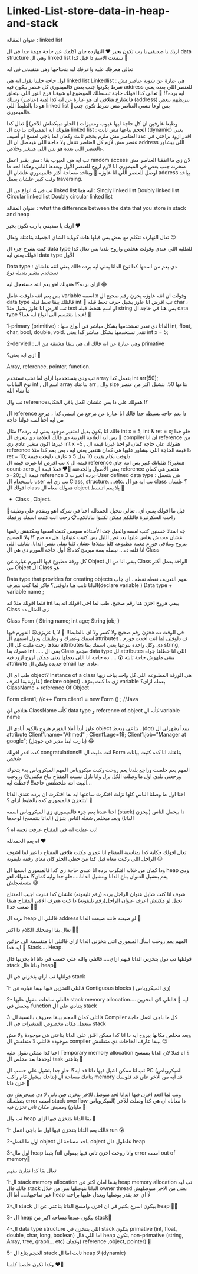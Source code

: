 # Linked-List-store-data-in-heap-and-stack
عنوان المقالة : linked list

ازيك يا صديقي يا رب تكون بخير ❤️
النهارده جاي اكلمك عن حاجة مهمة جدا في ال data structure وهي ال linked list
سمعت الاسم دا قبل كدا 🤔

تعالي هعرفك عليه واعرفك ليه بنحتاجها وهي هتفيدني في ايه

اول حاجة خلينا نقول ايه هي linked list 
Linkedlist : هي عبارة عن شوية عناصر مش شرط يكونوا جنب بعض فالميموري كل عنصر بيكون فيه address للعنصر اللي بعده 
يعني ايه برده؟! 🙂
تعالي كدا اقولك حاجة تبسطلك الموضوع لو شوفنا فرع النور اللي بيتعلق فالشارع هتلاقي ان هو عبارة عن ايه كذا لمبة (عناصر) وسلك (address) بيربطهم ببعض هو دا بالظبط اللي linked list 
🔵بس اوعا تنسي العناصر مش شرط تكون جنب فالميموري.

وطبعا عارفين ان كل حاجة ليها عيوب ومميزات ( الحلو مبيكملش للآخر)🥲
تعال كدا هقولك ايه المميزات بتاعت ال linked list :
الحجم بتاعها مش ثابت (dynamic) يعني اقدر ازود براحتي في عدد العناصر مش ملزم بحجم ثابت 
وكمان لما باجي امسح او أضيف عنصر مش لازم كل العناصر تتنقل ولا حاجة اللي هيحصل ان ال address اللي بيشاور عالعنصر اللي بعده هو بس اللي هيتغير وخلاص.

تب ايه هي العيوب بقا :
مش بقدر اعمل random access لان زي ما اتفقنا العناصر مش متخزنة جنب بعض في الميموري انا لازم اروح للعنصر الأول وبعدها التاني وهكذا لحد ما اوصل للعنصر اللي انا عاوزه 🙂
وبتاخد مساحة اكتر فالميموري علشان ال address 
بياخد وقت كبير علشان يعمل traversing. 

تب في 4 انواع من ال linked list ايه هما : 
Singly linked list 
Doubly linked list 
Circular linked list 
Doubly circular linked list



عنوان المقالة : what the difference between the data that you store in stack and heap 

ازيك يا صديقي يا رب تكون بخير ♥️

 تعال النهارده نتكلم مع بعض بس قبلها هات كوباية الشاي الجميلة بتاعتك وتعال 😌

كنت بشرح جزء ال data type للطلبة اللي عندي وقولت هخلص واروح بلدنا بس تعال كدا اقولك يعني ايه data type الأول 

Data type : دي يعم من اسمها كدا نوع الداتا يعني ايه برده قالك يعني انته علشان تستخدم متغير بتديله نوع 

ازاي برده؟! هقولك اهو يعم انته مستعجل ليه 😂

بص يعم انته دلوقت عامل variable اسمه x وقولت ان انته عاوزه يخزن رقم صحيح ال data type قالتلك يبقا تحط قبله int 🙂 
تب افرض انا عاوز يشيل حرف تحط قبله char ، تب افرض انا عاوز يشيل مثلا text او اسم  هنحط قبله string بس هنا في حاجة ال data type عندنا بتتقسم الي انواع ايه هما؟! 🤔

1-primary (primitive) : الداتا دي تقدر تستخدمها بشكل مباشر في أنواع منها 
int, float, char, bool, double, void. 
تقدر تستخدمها بشكل مباشر كدا يعني 
int x = 5; 

2-dervied : وهي عبارة عن ايه قالك ان هي بتبقا مشتقة من ال primative 

زي ايه يعني؟! 🤔

Array, reference, pointer, function. 

تب ودي بنستخدمها ازاي لما تحب تستخدم array بتعمل كدا 
int arr[50];  
نوع البيانات int , اسم ال array بتاعتك arr , وال size بتاعها 50. بتشيل اكتر من عنصر ما شاء الله 

تب وال reference؟! هقولك علي دا بس علشان اكمل باقي الحكاية 

ال reference دا يعم حاجة بسيطة جدا قالك انا عبارة عن مرجع من اسمي كدا ،  مرجع من ايه احنا لسه قولنا حاجة 

قالك انا بكون بديل لمتغير موجود يعني ايه برده؟! مثال 
int x = 5, int & ret = x;
حلو جدا 🥰
بس ايه العلامة الغريبة دي قالك العلامة دي بتعرف ال compiler ان انا reference من غيرها اكون متغير عادي زي int x =5 ,  هقولك علي حاجة  كمان لو احنا غيرنا قيمة ال reference دا قيمة الحاجة اللي بيشاور عليها هي كمان هتتغير يعني ايه ، بص يعم كدا مثلا 
ret = 10; 
عارف دلوقت قيمة x دلوقت بكام بقيت 10 بدل 5  
تب افرض انا غيرت قيمة ال x قيمة ال reference هتتغير؟! طلباتك كتير بس انته جاي count-zero يعني الأصول والجدعنة 🥰♥️
فعلا قيمة ال reference هتتغير هي كمان 
x=20; 
قيمة ال reference برده اتغيرت 
3-User defined data type :
هي بتتعمل باستخدام ال user تب زي ايه 
Class, structure.....etc.
تب ايه هو ال class ؟ علشان اقولك ال class هقولك معاه ال object يلا يعم اتبسط 🥰

- Class , Object. 

قبل ما اقولك يعني اي.. تعالى نتخيل الحمدلله احنا فى شركه اهو وبنقدم على وظيفة💼
راحت السكرتيرة قالتلكم ممكن تكتبوا بياناتكم..📋
رحت انت كتبت اسمك ورقمك

جه استاذ حسنين كتب اسمه والميل
جت الأستاذه سوسن كتبت اسمها ومكتبتش رقمها عشان محدش يغلس عليها بعد نص الليل بس كتبت عنوانها. 
هل ده صح ؟! ولا الصحيح بنروح وبنلاقى فورم معينه مطبوعه كلنا بنملاها عشان كلنا نملى نفس الداتا. 
شايف اللى انا قلته ده... نبصله بصة مبرمج كده😎
أول حاجة الفورم دى هي ال Class

كل ورقة مطبوع فيها الفورم عبارة عن Object
يبقي انا من ال Class الواحد بعمل أكتر من Object
  ال Class هو 

Data type that provides for creating objects
نفهم التعريف نقطه نقطه.. اى جاب الداتا تايب هنا دلوقتى؟
فاكر لما كنت بتعرف(declare variable ) 
Data type + variable name ; 

فلما اقولك مثلا انه int يبقي هروح اخزن هنا رقم صحيح.
طب لما اجى اقولك انه بقا Class زى المثال ده

Class Form {
String name;
int age;
String job;
} 

فى الوقت ده هخزن رقم صحيح ولا كسر ولا اى بالظبط!! 🤔
لا يا عزيزى😩
الفورم  فيها اسمك وعمرك  و وظيفتك ودول اسمهم ال attributes  ،
ف دلوقتى لما انت اخدت فورم تملاها رحت مليت كل اال attributes دى وكل واحده بنوعها
يعني اسمك بقا string, عمرك بقا int ..... 
بقي ال Class مجمع data type لل attributes اللى انا حطاها جواه يبقي ملهوش حاجة ثابته 😮 .... ده حاجه انا اللى بعملها يعني ممكن اروح ازود فيه attribute جديده ولتكن ال email عادى جدا. 

طب اى ال object?
Instance of a class
هى الورقة المطبوعه اللى كل واحد بياخد زيها
عاوزة بقا اعرف( declare object) زى ما كنت بعرّف variable بعمله ازاى؟ 
ClassName + reference Of Object

Form client1;         //c++
Form client1 = new Form () ;   //Java

هتلاقى ان ClassName كأنه data type
و reference of object كأنه ال variable name

عاوز أبدأ أملا الفورم
هروح بالكود أنادى ال object  بتاعى وبحط . (dot) بيبدأ يظهرلى ال attribute
Client1.name="Ahmed" ;
Client1.age=19;
Client1.job="Manager at google";
(يا رب ابقا مدير في جوجل) 😂

كده اقدر اقولك congratulations!!! انت مليت ال Form بتاعتك
انا كده كتبت بيانات شخص

المهم يعم خلصت وراجع بلدنا يعم روحت ركبت ميكروباص المهم الميكروباص بدء يتحرك ورجعني بلدي اول ما وصلت الكل نزل وانا نازل نسيت المفتاح بتاع مكتبي😢 وروحت البيت انته ملحظتش حاجة!! لاحظت ايه... 

احنا اول ما وصلنا الناس كلها نزلت افتكرت ساعتها ايه بقا افتكرت ان برده عندي الداتا بتتخزن فالميموري كده بالظبط ازاي ؟! 🤔

احنا عندنا يعم جزء فالميموري زي الميكروباص اسمه (stack) دا بيحمل الناس (بيخزن الداتا) وبعد ميخلص شغله الناس بتنزل (الداتا بتتمسح) لوحدها 

تب عملت ايه في المفتاح عرفت تجيبه اه ؟! 

اه يعم الحمدلله ♥️

تعال اقولك حكاية كدا بمناسبة المفتاح انا عمري مكنت هلاقي المفتاح دا غير لما اشوف الراجل اللي ركبت معاه قبل كدا من حظي الحلو كان معاي رقمه تليفونه 😌

ودا كمان من خلاله افتكرت برده انا عندي حاجة زي كدا فالميموري اسمها ال heap ودي يعم بتشيل العنوان بتاع الداتا وبتشيل الداتا.....حلو جدا وايه كمان؟! هقولك اهو متستعجلش 😠

شوف انا كنت شايل عنوان الراجل برده (رقم تليفونه) علشان كدا قدرت اجيب المفتاح تخيل لو مكنتش اعرف عنوان الراجل(رقم تليفونه) دا كنت هعرف الاقي المفتاح هيبقا صعب جداا 🏋️‍♂️

برده ال heap قالتلي ال address لو ضيعته فانته ضيعت الداتا 🙂

تعال بقا اوضحلك الكلام دا اكتر 🚴‍♂️

المهم يعم روحت اسأل الميموري انتي بتخزني الداتا ازاي قالتلي انا متقسمة الي جزئين ايه هما 🤔
Stack.... Heap.

قولتلها تب دول بتخزني الداتا فيهم ازاي.....قالتلي والله علي حسب في داتا انا بخزنها فال stack وداتا فال heap🤨

قولتلها تب ازاي بتخزني في ال stack

1- قالتلي التخزين فيها بيبقا عبارة عن Contiguous blocks ( زي الميكروباص) 

2- قالتلي ساعات بنقول عليها stack memory allocation.... ليه 🤔 قالتلي لان التخزين بيحصل في function بتنادي علي ال stack

3-قالتلي كمان الحجم بيبقا معروف بالنسبة لل Compiler كل ما باجي اعمل حاجة بيتعمل مكان مخصوص للمتغيرات في ال stack

وبعد مخلص مكانها بيروح ايه دا انا كدا ممكن اقلق علي الداتا بتاعتي هي موجودة ولا مش موجودة قالتلي لا متقلقش ال compiler بيبقا عارف الحاجات دي متقلقش 😌

احنا كدا ممكن نقول عليه Temporary memory allocation ؟ اه فعلا لان الداتا بتتمسح لوحدها بعد مخلص ال task بتاعتي 🫡

تب انا ممكن اشيل فيها داتا قد ايه؟! حلو جدا بتشيل علي حسب ال PC (الميكروباص بتاعك بيشيل كام راكب) بتاعك مساحة ال memory قد ايه من الاخر علي قد فلوسك خزن داتا 🥲

وتب لما اقعد اخزن فيها الداتا لحد متوصل للاخر بتخزن فين تاني لا دي مبتخزنش دي بتطلعلك error اسمه stack overflow دا معاناه ان هي كدا وصلت للآخر (الميكروباص مليان) ومفيش مكان تاني تخزن فيه 🥹

تب وال heap بقا الداتا بتتخزن فيها ازاي 🤔

1- قالك يعم الداتا بتتخزن فيها اول ما باجي اعمل run 😮

 2-اول ما اعمل object باخد مساحة لل object علطول فال heap

3-اول مال heap بتبقا full وانا روحت اخزن تاني فيها بيقولي error اسمه out of memory🥲

تعال بقا كدا نقارن بينهم

1-ال stack memory allocation بتبقا امان اكتر عن heap memory allocation تب ليه قالك فال stack الداتا بنوصلها بس من خلال owner thread يعني من الاخر ميوصلهش غير صاحبها..... أما ال heap لا اي حد يقدر يوصلها ويعدل عليها براحته 

2-ال stack بيكون اسرع بكتير في ان اخزن وامسح الداتا بتاعتي عن ال heap 🚴‍♂️

3- ال heap بيكون عندها مساحة اكبر من stack👀

4-ال data type structure اللي بتتخزن في stack بتكون primative  (int, float, double, char, long, boolean) اما اللي فال heap بتكون non-primative (string, Array, tree, graph... etc) وكمان( reference ,object, pointer)  🫡

5- الحجم بتاع ال stack ثابت اما ال heap لا (dynamic)

وكدا نكون خلصنا كلمنا ♥️💙